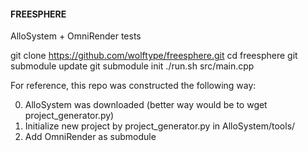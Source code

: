 #### FREESPHERE ####

AlloSystem + OmniRender tests

  git clone https://github.com/wolftype/freesphere.git
  cd freesphere
  git submodule update
  git submodule init
  ./run.sh src/main.cpp


For reference, this repo was constructed the following way:

0. AlloSystem was downloaded (better way would be to wget project_generator.py)
1. Initialize new project by project_generator.py in AlloSystem/tools/
2. Add OmniRender as submodule
